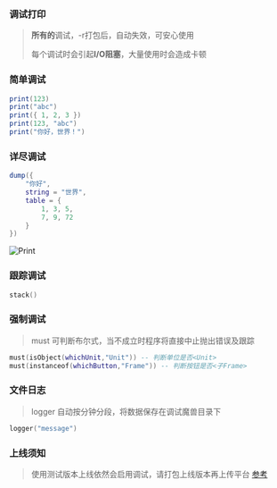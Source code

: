 ### 调试打印

> **所有的**调试，-r打包后，自动失效，可安心使用
>
> 每个调试时会引起**I/O阻塞**，大量使用时会造成卡顿

### 简单调试

```lua
print(123)
print("abc")
print({ 1, 2, 3 })
print(123, "abc")
print("你好，世界！")
```

### 详尽调试

```lua
dump({
    "你好",
    string = "世界",
    table = {
        1, 3, 5,
        7, 9, 72
    }
})
```

![Print](https://gitlab.com/h-document/singluar-fans/-/raw/main/assets/print.png)

### 跟踪调试

```lua
stack()
```

### 强制调试

> must 可判断布尔式，当不成立时程序将直接中止抛出错误及跟踪

```lua
must(isObject(whichUnit,"Unit")) -- 判断单位是否<Unit>
must(instanceof(whichButton,"Frame")) -- 判断按钮是否<子Frame>
```

### 文件日志

> logger 自动按分钟分段，将数据保存在调试魔兽目录下

```lua
logger("message")
```

### 上线须知

> 使用测试版本上线依然会启用调试，请打包上线版本再上传平台 [参考](https://singluar-fans.hunzsig.org/?p=other&n=pt)
